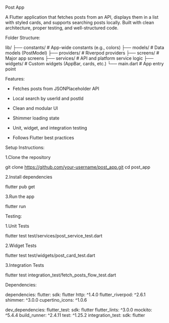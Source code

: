 Post App

A Flutter application that fetches posts from an API, displays them in a list with styled cards, and supports searching posts locally. Built with clean architecture, proper testing, and well-structured code.

Folder Structure:

lib/
├── constants/           # App-wide constants (e.g., colors)
├── models/              # Data models (PostModel)
├── providers/           # Riverpod providers
├── screens/             # Major app screens
├── services/            # API and platform service logic
├── widgets/             # Custom widgets (AppBar, cards, etc.)
└── main.dart            # App entry point

Features:

- Fetches posts from JSONPlaceholder API

- Local search by userId and postId

- Clean and modular UI

- Shimmer loading state

- Unit, widget, and integration testing

- Follows Flutter best practices

Setup Instructions:

1.Clone the repository
 
 git clone https://github.com/your-username/post_app.git
 cd post_app

2.Install dependencies
 
 flutter pub get

3.Run the app

 flutter run

Testing:

1.Unit Tests

flutter test test/services/post_service_test.dart

2.Widget Tests

flutter test test/widgets/post_card_test.dart

3.Integration Tests

flutter test integration_test/fetch_posts_flow_test.dart

Dependencies:

dependencies:
  flutter:
    sdk: flutter
  http: ^1.4.0
  flutter_riverpod: ^2.6.1
  shimmer: ^3.0.0
  cupertino_icons: ^1.0.6

dev_dependencies:
  flutter_test:
    sdk: flutter
  flutter_lints: ^3.0.0
  mockito: ^5.4.4
  build_runner: ^2.4.11
  test: ^1.25.2
  integration_test:
    sdk: flutter
